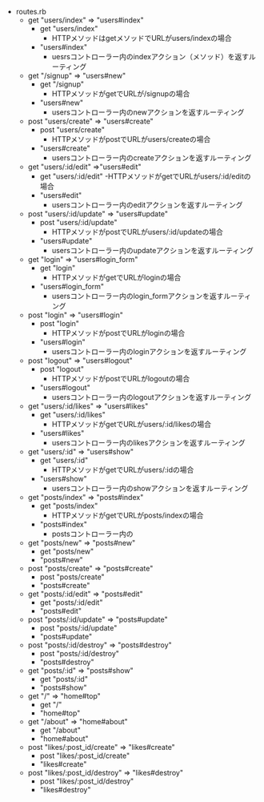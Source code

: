 - routes.rb
  - get "users/index" => "users#index"
    - get "users/index"
      - HTTPメソッドはgetメソッドでURLがusers/indexの場合
    - "users#index"
      - uesrsコントローラー内のindexアクション（メソッド）を返すルーティング
  - get "/signup" => "users#new"
    - get "/signup"
      - HTTPメソッドがgetでURLが/signupの場合
    - "users#new"
      - usersコントローラー内のnewアクションを返すルーティング
  - post "users/create" => "users#create"
    - post "users/create"
      - HTTPメソッドがpostでURLがusers/createの場合
    - "users#create"
      - usersコントローラー内のcreateアクションを返すルーティング
  - get "users/:id/edit" =>"users#edit"
    - get "users/:id/edit" 
      -HTTPメソッドがgetでURLがusers/:id/editの場合
    - "users#edit"
      - usersコントローラー内のeditアクションを返すルーティング
  - post "users/:id/update" => "users#update"
    - post "users/:id/update"
      - HTTPメソッドがpostでURLがusers/:id/updateの場合
    - "users#update"
      - usersコントローラー内のupdateアクションを返すルーティング
  - get "login" => "users#login_form"
    - get "login"
      - HTTPメソッドがgetでURLがloginの場合
    - "users#login_form"
      - usersコントローラー内のlogin_formアクションを返すルーティング
  - post "login" => "users#login"
    - post "login"
      - HTTPメソッドがpostでURLがloginの場合
    - "users#login"
      - usersコントローラー内のloginアクションを返すルーティング
  - post "logout" => "users#logout"
    - post "logout"
      - HTTPメソッドがpostでURLがlogoutの場合
    - "users#logout"
      - usersコントローラー内のlogoutアクションを返すルーティング
  - get "users/:id/likes" => "users#likes"
    - get "users/:id/likes"
      - HTTPメソッドがgetでURLがusers/:id/likesの場合
    - "users#likes"
      - usersコントローラー内のlikesアクションを返すルーティング
  - get "users/:id" => "users#show"
    - get "users/:id"
      - HTTPメソッドがgetでURLがusers/:idの場合
    - "users#show"
      - usersコントローラー内のshowアクションを返すルーティング
  - get "posts/index" => "posts#index"
    - get "posts/index"
      - HTTPメソッドがgetでURLがposts/indexの場合
    - "posts#index"
      - postsコントローラー内の
  - get "posts/new" => "posts#new"
    - get "posts/new"
    - "posts#new"
  - post "posts/create" => "posts#create"
    - post "posts/create"
    - "posts#create"
  - get "posts/:id/edit" => "posts#edit"
    - get "posts/:id/edit"
    - "posts#edit"
  - post "posts/:id/update" => "posts#update"
    - post "posts/:id/update"
    - "posts#update"
  - post "posts/:id/destroy" => "posts#destroy"
    - post "posts/:id/destroy" 
    - "posts#destroy"
  - get "posts/:id" => "posts#show" 
    - get "posts/:id"
    - "posts#show" 
  - get "/" => "home#top"
    - get "/" 
    - "home#top"
  - get "/about" => "home#about"
    - get "/about"
    - "home#about"
  - post "likes/:post_id/create" => "likes#create"
    - post "likes/:post_id/create"
    - "likes#create"
  - post "likes/:post_id/destroy" => "likes#destroy"
    - post "likes/:post_id/destroy"
    - "likes#destroy"